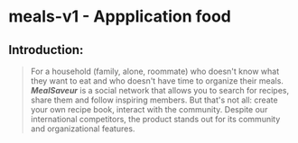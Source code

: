 # meals-v1 - Appplication food
## Introduction:


> For a household (family, alone, roommate) who doesn't know what they want to eat and who doesn't have time to organize their meals.
**_MealSaveur_** is a social network that allows you to search for recipes, share them and follow inspiring members. 
But that's not all: create your own recipe book, interact with the community.
Despite our international competitors, the product stands out for its community and organizational features.
